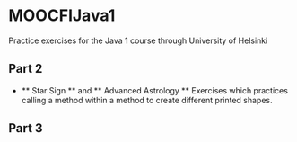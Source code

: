 # MOOCFIJava1
Practice exercises for the Java 1 course through University of Helsinki

## Part 2
- ** Star Sign ** and ** Advanced Astrology ** Exercises which practices calling a method within a method to create different printed shapes. 

## Part 3
